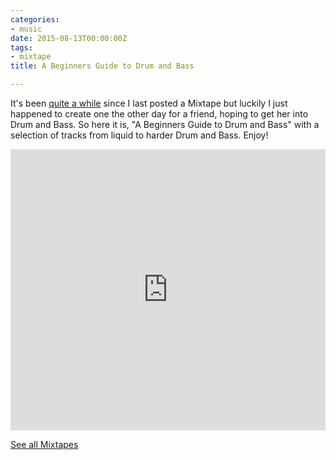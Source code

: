 ```yaml
---
categories:
- music
date: 2015-08-13T00:00:00Z
tags:
- mixtape
title: A Beginners Guide to Drum and Bass

---
```


It's been [quite a while](http://kevingimbel.com/mixtape-february-2014/) since I last posted a Mixtape but luckily I just happened to create one the other day for a friend, hoping to get her into Drum and Bass. So here it is, "A Beginners Guide to Drum and Bass" with a selection of tracks from liquid to harder Drum and Bass. Enjoy!

<iframe width="100%" height="450" scrolling="no" frameborder="no" src="https://w.soundcloud.com/player/?url=https%3A//api.soundcloud.com/playlists/133607642&amp;auto_play=false&amp;hide_related=false&amp;show_comments=true&amp;show_user=true&amp;show_reposts=false&amp;visual=true"></iframe>

[See all Mixtapes](http://kevingimbel.com/tags/#mixtape)
